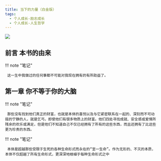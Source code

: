 ```yaml
---
title: 当下的力量（白金版）
tags:
  - 个人成长-励志成长
  - 个人成长-人生哲学
---
```


![](https://cdn.weread.qq.com/weread/cover/2/YueWen_848673/t7_YueWen_848673.jpg)


## 前言 本书的由来




!!! note "笔记"

	 这一生中我做过的任何事都不可能对我现在拥有的有所助益了。 


## 第一章 你不等于你的大脑




!!! note "笔记"

	 那些没有找到他们真正的财富，也就是本体的喜悦以及与它紧密联系在一起的、深刻而不可动摇的宁静的人，就是乞丐，即使他们有很多物质上的财富。他们四处寻找成就、安全感或爱情所残余的欢乐或满足，但是他们不知道自己不仅已经拥有了所有的这些东西，而且还拥有了比这些更为珍贵的东西。 


!!! note "笔记"

	 本体是超越那些受限于生死的各种生命形式而永在的“至一生命”。作为无形的、不灭的本质，本体不仅超越了所有生命形式，更深深地根植于每种生命形式之中 

